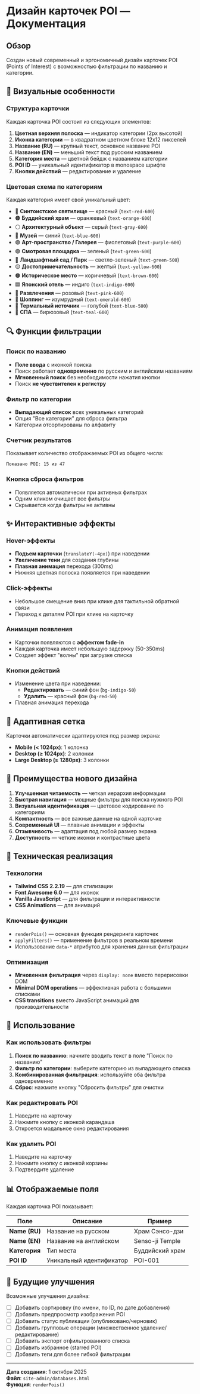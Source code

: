 # Дизайн карточек POI — Документация

## Обзор

Создан новый современный и эргономичный дизайн карточек POI (Points of Interest) с возможностью фильтрации по названию и категории.

## 🎨 Визуальные особенности

### Структура карточки

Каждая карточка POI состоит из следующих элементов:

1. **Цветная верхняя полоска** — индикатор категории (2px высотой)
2. **Иконка категории** — в квадратном цветном блоке 12x12 пикселей
3. **Название (RU)** — крупный текст, основное название POI
4. **Название (EN)** — меньший текст под русским названием
5. **Категория места** — цветной бейдж с названием категории
6. **POI ID** — уникальный идентификатор в monospace шрифте
7. **Кнопки действий** — редактирование и удаление

### Цветовая схема по категориям

Каждая категория имеет свой уникальный цвет:

- 🔴 **Синтоистское святилище** — красный (`text-red-600`)
- 🟠 **Буддийский храм** — оранжевый (`text-orange-600`)
- ⚪ **Архитектурный объект** — серый (`text-gray-600`)
- 🔵 **Музей** — синий (`text-blue-600`)
- 🟣 **Арт-пространство / Галерея** — фиолетовый (`text-purple-600`)
- 🟢 **Смотровая площадка** — зеленый (`text-green-600`)
- 🌿 **Ландшафтный сад / Парк** — светло-зеленый (`text-green-500`)
- 🟡 **Достопримечательность** — желтый (`text-yellow-600`)
- 🟤 **Историческое место** — коричневый (`text-brown-600`)
- 🟦 **Японский отель** — индиго (`text-indigo-600`)
- 🎀 **Развлечения** — розовый (`text-pink-600`)
- 💚 **Шоппинг** — изумрудный (`text-emerald-600`)
- 🔷 **Термальный источник** — голубой (`text-blue-500`)
- 🔶 **СПА** — бирюзовый (`text-teal-600`)

## 🔍 Функции фильтрации

### Поиск по названию

- **Поле ввода** с иконкой поиска
- Поиск работает **одновременно** по русским и английским названиям
- **Мгновенный поиск** без необходимости нажатия кнопки
- Поиск **не чувствителен к регистру**

### Фильтр по категории

- **Выпадающий список** всех уникальных категорий
- Опция "Все категории" для сброса фильтра
- Категории отсортированы по алфавиту

### Счетчик результатов

Показывает количество отображаемых POI из общего числа:
```
Показано POI: 15 из 47
```

### Кнопка сброса фильтров

- Появляется автоматически при активных фильтрах
- Одним кликом очищает все фильтры
- Скрывается когда фильтры не активны

## ✨ Интерактивные эффекты

### Hover-эффекты

- **Подъем карточки** (`translateY(-4px)`) при наведении
- **Увеличение тени** для создания глубины
- **Плавная анимация** перехода (300ms)
- Нижняя цветная полоска появляется при наведении

### Click-эффекты

- Небольшое смещение вниз при клике для тактильной обратной связи
- Переход к деталям POI при клике на карточку

### Анимация появления

- Карточки появляются с **эффектом fade-in**
- Каждая карточка имеет небольшую задержку (50-350ms)
- Создает эффект "волны" при загрузке списка

### Кнопки действий

- Изменение цвета при наведении:
  - **Редактировать** — синий фон (`bg-indigo-50`)
  - **Удалить** — красный фон (`bg-red-50`)
- Плавная анимация перехода

## 📐 Адаптивная сетка

Карточки автоматически адаптируются под размер экрана:

- **Mobile (< 1024px)**: 1 колонка
- **Desktop (≥ 1024px)**: 2 колонки  
- **Large Desktop (≥ 1280px)**: 3 колонки

## 🎯 Преимущества нового дизайна

1. **Улучшенная читаемость** — четкая иерархия информации
2. **Быстрая навигация** — мощные фильтры для поиска нужного POI
3. **Визуальная идентификация** — цветовое кодирование по категориям
4. **Компактность** — все важные данные на одной карточке
5. **Современный UI** — плавные анимации и эффекты
6. **Отзывчивость** — адаптация под любой размер экрана
7. **Доступность** — четкие иконки и контрастные цвета

## 🔧 Техническая реализация

### Технологии

- **Tailwind CSS 2.2.19** — для стилизации
- **Font Awesome 6.0** — для иконок
- **Vanilla JavaScript** — для фильтрации и интерактивности
- **CSS Animations** — для анимаций

### Ключевые функции

- `renderPois()` — основная функция рендеринга карточек
- `applyFilters()` — применение фильтров в реальном времени
- Использование `data-*` атрибутов для хранения данных фильтрации

### Оптимизация

- **Мгновенная фильтрация** через `display: none` вместо перерисовки DOM
- **Minimal DOM operations** — эффективная работа с большими списками
- **CSS transitions** вместо JavaScript анимаций для производительности

## 📱 Использование

### Как использовать фильтры

1. **Поиск по названию**: начните вводить текст в поле "Поиск по названию"
2. **Фильтр по категории**: выберите категорию из выпадающего списка
3. **Комбинированная фильтрация**: используйте оба фильтра одновременно
4. **Сброс**: нажмите кнопку "Сбросить фильтры" для очистки

### Как редактировать POI

1. Наведите на карточку
2. Нажмите кнопку с иконкой карандаша
3. Откроется модальное окно редактирования

### Как удалить POI

1. Наведите на карточку
2. Нажмите кнопку с иконкой корзины
3. Подтвердите удаление

## 📊 Отображаемые поля

Каждая карточка POI показывает:

| Поле | Описание | Пример |
|------|----------|--------|
| **Name (RU)** | Название на русском | Храм Сэнсо-дзи |
| **Name (EN)** | Название на английском | Senso-ji Temple |
| **Категория** | Тип места | Буддийский храм |
| **POI ID** | Уникальный идентификатор | POI-001 |

## 🚀 Будущие улучшения

Возможные улучшения дизайна:

- [ ] Добавить сортировку (по имени, по ID, по дате добавления)
- [ ] Добавить предпросмотр изображения POI
- [ ] Добавить статус публикации (опубликовано/черновик)
- [ ] Добавить групповые операции (множественное удаление/редактирование)
- [ ] Добавить экспорт отфильтрованного списка
- [ ] Добавить избранное (starred POI)
- [ ] Добавить теги для более гибкой фильтрации

---

**Дата создания**: 1 октября 2025  
**Файл**: `site-admin/databases.html`  
**Функция**: `renderPois()`

